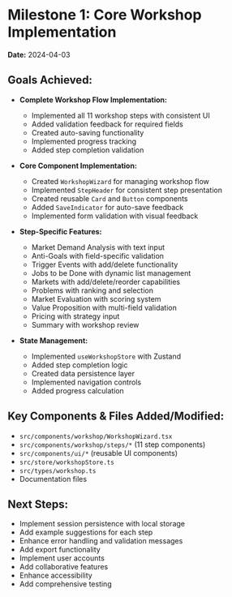 # Milestone 1: Core Workshop Implementation

**Date:** 2024-04-03

## Goals Achieved:

- **Complete Workshop Flow Implementation:**
    - Implemented all 11 workshop steps with consistent UI
    - Added validation feedback for required fields
    - Created auto-saving functionality
    - Implemented progress tracking
    - Added step completion validation

- **Core Component Implementation:**
    - Created `WorkshopWizard` for managing workshop flow
    - Implemented `StepHeader` for consistent step presentation
    - Created reusable `Card` and `Button` components
    - Added `SaveIndicator` for auto-save feedback
    - Implemented form validation with visual feedback

- **Step-Specific Features:**
    - Market Demand Analysis with text input
    - Anti-Goals with field-specific validation
    - Trigger Events with add/delete functionality
    - Jobs to be Done with dynamic list management
    - Markets with add/delete/reorder capabilities
    - Problems with ranking and selection
    - Market Evaluation with scoring system
    - Value Proposition with multi-field validation
    - Pricing with strategy input
    - Summary with workshop review

- **State Management:**
    - Implemented `useWorkshopStore` with Zustand
    - Added step completion logic
    - Created data persistence layer
    - Implemented navigation controls
    - Added progress calculation

## Key Components & Files Added/Modified:

- `src/components/workshop/WorkshopWizard.tsx`
- `src/components/workshop/steps/*` (11 step components)
- `src/components/ui/*` (reusable UI components)
- `src/store/workshopStore.ts`
- `src/types/workshop.ts`
- Documentation files

## Next Steps:

- Implement session persistence with local storage
- Add example suggestions for each step
- Enhance error handling and validation messages
- Add export functionality
- Implement user accounts
- Add collaborative features
- Enhance accessibility
- Add comprehensive testing 